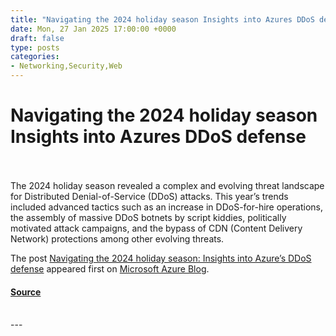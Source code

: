 ```yaml
---
title: "Navigating the 2024 holiday season Insights into Azures DDoS defense"
date: Mon, 27 Jan 2025 17:00:00 +0000
draft: false
type: posts
categories: 
- Networking,Security,Web
---
```

# Navigating the 2024 holiday season Insights into Azures DDoS defense

<br/>

<br/>
The 2024 holiday season revealed a complex and evolving threat landscape for Distributed Denial-of-Service (DDoS) attacks. This year’s trends included advanced tactics such as an increase in DDoS-for-hire operations, the assembly of massive DDoS botnets by script kiddies, politically motivated attack campaigns, and the bypass of CDN (Content Delivery Network) protections among other evolving threats.

The post [Navigating the 2024 holiday season: Insights into Azure’s DDoS defense](https://azure.microsoft.com/en-us/blog/navigating-the-2024-holiday-season-insights-into-azures-ddos-defense/) appeared first on [Microsoft Azure Blog](https://azure.microsoft.com/en-us/blog).

#### [Source](https://azure.microsoft.com/en-us/blog/navigating-the-2024-holiday-season-insights-into-azures-ddos-defense/)

<br/>
---
